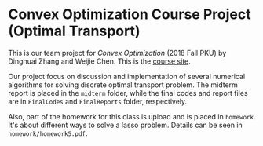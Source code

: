 # Convex Optimization Course Project (Optimal Transport)
This is our team project for *Convex Optimization* (2018 Fall PKU) by Dinghuai Zhang and Weijie Chen.
This is the [course site](http://bicmr.pku.edu.cn/~wenzw/opt-2018-fall.html).

Our project focus on discussion and implementation of several numerical algorithms for solving discrete optimal transport problem. The midterm report is placed in the `midterm` folder, while the final codes and report files are in `FinalCodes` and `FinalReports` folder, respectively.

Also, part of the homework for this class is upload and is placed in `homework`. It's about different ways to solve a lasso problem. Details can be seen in `homework/homework5.pdf`.
